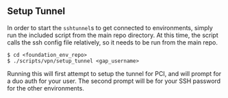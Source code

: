 Setup Tunnel
------------

In order to start the `sshtunnel`s to get connected to environments,
simply run the included script from the main repo directory. At this
time, the script calls the ssh config file relatively, so it needs
to be run from the main repo.

    $ cd <foundation_env_repo>
    $ ./scripts/vpn/setup_tunnel <gap_username>

Running this will first attempt to setup the tunnel for PCI, and will
prompt for a duo auth for your user.
The second prompt will be for your SSH password for the other environments.
